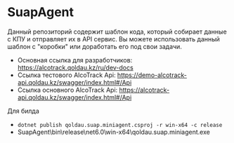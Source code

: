 
# SuapAgent
Данный репозиторий содержит шаблон кода, который собирает данные с КПУ и отправляет их в API сервис.
Вы можете использовать данный шаблон с "коробки" или доработать его под свои задачи.


- Основная ссылка для разработчиков: https://alcotrack.qoldau.kz/ru/dev-docs
- Ссылка тестового AlcoTrack Api: https://demo-alcotrack-api.qoldau.kz/swagger/index.html#/Api
- Ссылка основного AlcoTrack Api: https://alcotrack-api.qoldau.kz/swagger/index.html#/Api

Для билда
- `dotnet publish qoldau.suap.miniagent.csproj -r win-x64 -c release`
- SuapAgent\bin\release\net6.0\win-x64\qoldau.suap.miniagent.exe